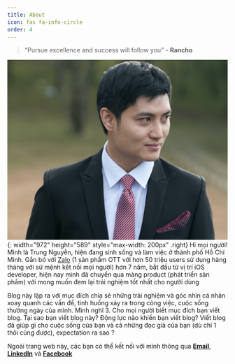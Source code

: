 ```yaml
---
title: About
icon: fas fa-info-circle
order: 4
---
```



> “Pursue excellence and success will follow you” - **Rancho**

![Desktop View](/assets/img/self.jpeg){: width="972" height="589" style="max-width: 200px" .right}
Hi mọi người!
Mình là Trung Nguyễn, hiện đang sinh sống và làm việc ở thành phố Hồ Chí Minh. Gắn bó với [Zalo](https://zalo.careers/) (1 sản phẩm OTT với hơn 50 triệu users sử dụng hàng tháng với sứ mệnh kết nối mọi người) hơn 7 năm, bắt đầu từ vị trí iOS developer, hiện nay mình đã chuyển qua mảng product (phát triển sản phẩm) với mong muốn đem lại trải nghiệm tốt nhất cho người dùng

Blog này lập ra với mục đích chia sẻ những trải nghiệm và góc nhìn cá nhân xoay quanh các vấn đề, tình huống xảy ra trong công việc, cuộc sống thường ngày của mình. Mình nghĩ  3. Cho mọi người biết mục đích bạn viết blog. Tại sao bạn viết blog này? Động lực nào khiến bạn viết blog?
Viết blog đã giúp gì cho cuộc sống của bạn và cả những đọc giả của bạn (dù chỉ 1 thôi cũng được), expectation ra sao ?

Ngoài trang web này, các bạn có thể kết nối với mình thông qua [**Email**](mailto:nvtrung177@gmail.com), [**LinkedIn**](https://www.linkedin.com/in/trungnv2/) và [**Facebook**](https://www.facebook.com/legendstar177/)
